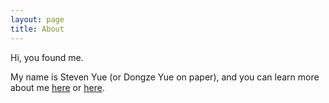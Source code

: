 ```yaml
---
layout: page
title: About
---
```


Hi, you found me.

My name is Steven Yue (or Dongze Yue on paper), and you can learn more about me [here](https://twitter.com/StevenYue13) or [here](https://www.linkedin.com/in/steven-dongze-yue/).
